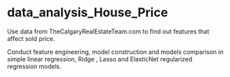 # data_analysis_House_Price


Use data from TheCalgaryRealEstateTeam.com to find out features that affect sold price.

Conduct feature engineering, model construction and models comparison in simple linear regression, Ridge , Lasso and ElasticNet regularized regression models.

